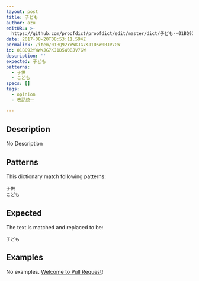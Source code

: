 ```yaml
---
layout: post
title: 子ども
author: azu
editURL: >-
  https://github.com/proofdict/proofdict/edit/master/dict/子ども--01BQ92YWWKJG7KJ1D5W0BJV7GW.yml
date: 2017-08-20T08:53:11.594Z
permalink: /item/01BQ92YWWKJG7KJ1D5W0BJV7GW
id: 01BQ92YWWKJG7KJ1D5W0BJV7GW
description: ''
expected: 子ども
patterns:
  - 子供
  - こども
specs: []
tags:
  - opinion
  - 表記統一

---
```


## Description

No Description 

## Patterns

This dictionary match following patterns:

    子供
    こども

## Expected

The text is matched and replaced to be:

    子ども

## Examples

No examples. [Welcome to Pull Request](https://github.com/proofdict/proofdict/edit/master/dict/子ども--01BQ92YWWKJG7KJ1D5W0BJV7GW.yml)!
